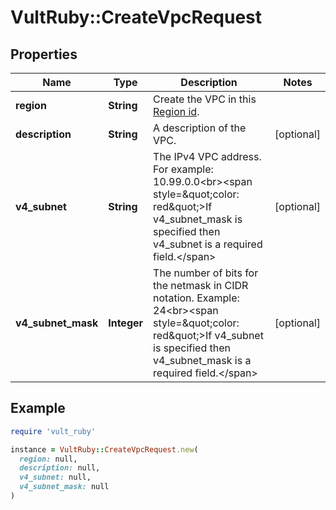 # VultRuby::CreateVpcRequest

## Properties

| Name | Type | Description | Notes |
| ---- | ---- | ----------- | ----- |
| **region** | **String** | Create the VPC in this [Region id](#operation/list-regions). |  |
| **description** | **String** | A description of the VPC. | [optional] |
| **v4_subnet** | **String** | The IPv4 VPC address. For example: 10.99.0.0&lt;br&gt;&lt;span style&#x3D;\&quot;color: red\&quot;&gt;If v4_subnet_mask is specified then v4_subnet is a required field.&lt;/span&gt; | [optional] |
| **v4_subnet_mask** | **Integer** | The number of bits for the netmask in CIDR notation. Example: 24&lt;br&gt;&lt;span style&#x3D;\&quot;color: red\&quot;&gt;If v4_subnet is specified then v4_subnet_mask is a required field.&lt;/span&gt; | [optional] |

## Example

```ruby
require 'vult_ruby'

instance = VultRuby::CreateVpcRequest.new(
  region: null,
  description: null,
  v4_subnet: null,
  v4_subnet_mask: null
)
```

